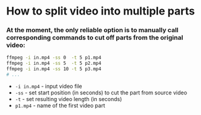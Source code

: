 # How to split video into multiple parts 

### At the moment, the only reliable option is to manually call corresponding commands to cut off parts from the original video:

```bash
ffmpeg -i in.mp4 -ss 0  -t 5 p1.mp4
ffmpeg -i in.mp4 -ss 5  -t 5 p2.mp4
ffmpeg -i in.mp4 -ss 10 -t 5 p3.mp4
# ...
```

- `-i in.mp4` - input video file
- `-ss` - set start position (in seconds) to cut the part from source video
- `-t` - set resulting video length (in seconds)
- `p1.mp4` - name of the first video part


